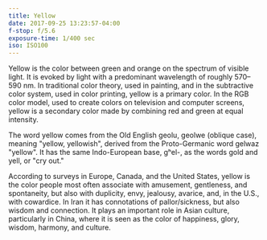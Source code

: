 ```yaml
---
title: Yellow
date: 2017-09-25 13:23:57-04:00
f-stop: f/5.6
exposure-time: 1/400 sec
iso: ISO100
---
```


Yellow is the color between green and orange on the spectrum of visible
light. It is evoked by light with a predominant wavelength of roughly
570–590 nm. In traditional color theory, used in painting, and in the
subtractive color system, used in color printing, yellow is a primary
color. In the RGB color model, used to create colors on television and
computer screens, yellow is a secondary color made by combining red and
green at equal intensity.

The word yellow comes from the Old English geolu, geolwe (oblique case),
meaning "yellow, yellowish", derived from the Proto-Germanic word gelwaz
"yellow". It has the same Indo-European base, gʰel-, as the words gold
and yell, or "cry out."

According to surveys in Europe, Canada, and the United States, yellow is
the color people most often associate with amusement, gentleness, and
spontaneity, but also with duplicity, envy, jealousy, avarice, and, in
the U.S., with cowardice. In Iran it has connotations of
pallor/sickness, but also wisdom and connection. It plays an important
role in Asian culture, particularly in China, where it is seen as the
color of happiness, glory, wisdom, harmony, and culture.
